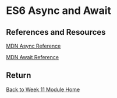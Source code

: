 # ES6 Async and Await

<YouTube
    title="Learning ES6 Async Await"
    url="https://www.youtube.com/embed/BTDeq5HC5bU"
/>

<YouTube
    title="Combining Async Await with Promises"
    url="https://www.youtube.com/embed/lGJbPSI-12E"
/>

<YouTube
    title="Async Iterators for Big DataSets"
    url="https://www.youtube.com/embed/u2hwYeN1P-I"
/>

## References and Resources

[MDN Async Reference](https://developer.mozilla.org/en-US/docs/Web/JavaScript/Reference/Statements/async_function)

[MDN Await Reference](https://developer.mozilla.org/en-US/docs/Web/JavaScript/Reference/Operators/await)

## Return

[Back to Week 11 Module Home](./README.md)
